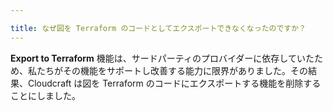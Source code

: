 ```yaml
---

title: なぜ図を Terraform のコードとしてエクスポートできなくなったのですか？
---
```


**Export to Terraform** 機能は、サードパーティのプロバイダーに依存していたため、私たちがその機能をサポートし改善する能力に限界がありました。その結果、Cloudcraft は図を Terraform のコードにエクスポートする機能を削除することにしました。
